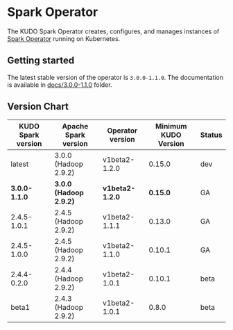 # Spark Operator

The KUDO Spark Operator creates, configures, and manages instances of [Spark Operator](https://github.com/mesosphere/spark-on-k8s-operator) running on Kubernetes.

## Getting started
The latest stable version of the operator is `3.0.0-1.1.0`.
The documentation is available in [docs/3.0.0-1.1.0](./docs/3.0.0-1.1.0) folder.

## Version Chart

| KUDO Spark version | Apache Spark version     | Operator version        | Minimum KUDO Version | Status |
| ------------------ | --------------------     | ----------------------- | -------------------- | ------ |
| latest             | 3.0.0 (Hadoop 2.9.2)     | v1beta2-1.2.0           | 0.15.0               | dev     |
| **3.0.0-1.1.0**    | **3.0.0 (Hadoop 2.9.2)**     | **v1beta2-1.2.0**           | **0.15.0**               | GA     |
| 2.4.5-1.0.1        | 2.4.5 (Hadoop 2.9.2)     | v1beta2-1.1.1           | 0.13.0               | GA     |
| 2.4.5-1.0.0        | 2.4.5 (Hadoop 2.9.2)     | v1beta2-1.1.0           | 0.10.1               | GA     |
| 2.4.4-0.2.0        | 2.4.4 (Hadoop 2.9.2)     | v1beta2-1.0.1           | 0.10.1               | beta   |
| beta1              | 2.4.3 (Hadoop 2.9.2)     | v1beta2-1.0.1           | 0.8.0                | beta   |
